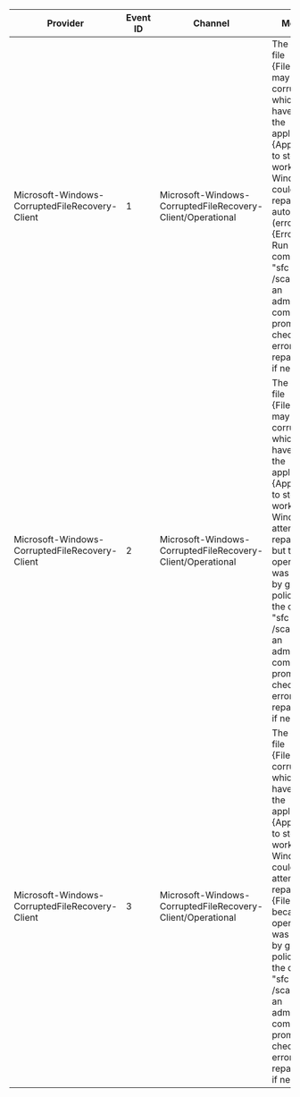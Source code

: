 Provider                                        |  Event ID  |  Channel                                                     |  Message
------------------------------------------------|------------|--------------------------------------------------------------|-------------------------------------------------------------------------------------------------------------------------------------------------------------------------------------------------------------------------------------------------------------------------------------------------------------------------------------------
Microsoft-Windows-CorruptedFileRecovery-Client  |  1         |  Microsoft-Windows-CorruptedFileRecovery-Client/Operational  |  The system file {FileName} may be corrupted, which may have caused the application {AppName} to stop working. Windows could not repair this file automatically (error code {ErrorCode}). Run the command "sfc /scannow" at an administrative command prompt to check for errors and to repair the file if necessary.
Microsoft-Windows-CorruptedFileRecovery-Client  |  2         |  Microsoft-Windows-CorruptedFileRecovery-Client/Operational  |  The system file {FileName} may be corrupted, which may have caused the application {AppName} to stop working. Windows attempted to repair the file, but the operation was disabled by group policy.  Run the command "sfc /scannow" at an administrative command prompt to check for errors and to repair the file if necessary.
Microsoft-Windows-CorruptedFileRecovery-Client  |  3         |  Microsoft-Windows-CorruptedFileRecovery-Client/Operational  |  The system file {FileName} is corrupted, which may have caused the application {AppName} to stop working. Windows could not attempt to repair {FileName} because the operation was disabled by group policy.  Run the command "sfc /scannow" at an administrative command prompt to check for errors and to repair the file if necessary.